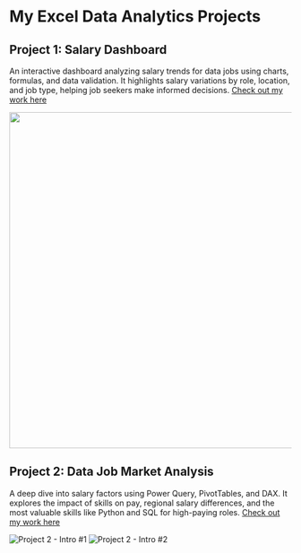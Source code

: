 # My Excel Data Analytics Projects

## Project 1: Salary Dashboard
An interactive dashboard analyzing salary trends for data jobs using charts, formulas, and data validation. It highlights salary variations by role, location, and job type, helping job seekers make informed decisions.
[Check out my work here](Project_1_Dashboard)

<img src="https://github.com/user-attachments/assets/17462f29-2f5f-4240-aa32-0bbd8877540a" width="1000" height="600"/>

## Project 2: Data Job Market Analysis
A deep dive into salary factors using Power Query, PivotTables, and DAX. It explores the impact of skills on pay, regional salary differences, and the most valuable skills like Python and SQL for high-paying roles.
[Check out my work here](Project_2_Analysis)

![Project 2 - Intro #1](https://github.com/user-attachments/assets/f1b5b09f-3949-40c9-9598-7c094548a920)
![Project 2 - Intro #2](https://github.com/user-attachments/assets/cc0a064d-0466-44dc-8908-bc0315fa1719)
